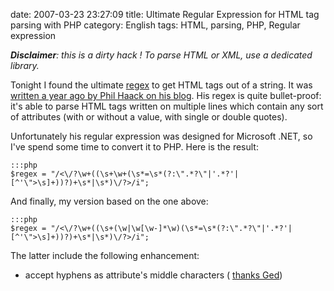 date: 2007-03-23 23:27:09
title: Ultimate Regular Expression for HTML tag parsing with PHP
category: English
tags: HTML, parsing, PHP, Regular expression

_**Disclaimer**: this is a dirty hack ! To parse HTML or XML, use a dedicated
library._

Tonight I found the ultimate
[regex](http://en.wikipedia.org/wiki/Regular_expression) to get HTML tags out of
a string. It was
[written a year ago by Phil Haack on his blog](http://haacked.com/archive/2005/04/22/Matching_HTML_With_Regex.aspx).
His regex is quite bullet-proof: it's able to parse HTML tags written on
multiple lines which contain any sort of attributes (with or without a value,
with single or double quotes).

Unfortunately his regular expression was designed for Microsoft .NET, so I've
spend some time to convert it to PHP. Here is the result:

    :::php
    $regex = "/<\/?\w+((\s+\w+(\s*=\s*(?:\".*?\"|'.*?'|[^'\">\s]+))?)+\s*|\s*)\/?>/i";

And finally, my version based on the one above:

    :::php
    $regex = "/<\/?\w+((\s+(\w|\w[\w-]*\w)(\s*=\s*(?:\".*?\"|'.*?'|[^'\">\s]+))?)+\s*|\s*)\/?>/i";

The latter include the following enhancement:

  * accept hyphens as attribute's middle characters (
    [thanks Ged](http://kevin.deldycke.com/2007/03/ultimate-regular-expression-for-html-tag-parsing-with-php/#comment-3167))
